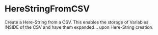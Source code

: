 # HereStringFromCSV
Create a Here-String from a CSV.  This enables the storage of Variables INSIDE of the CSV and have them expanded... upon Here-String creation.
